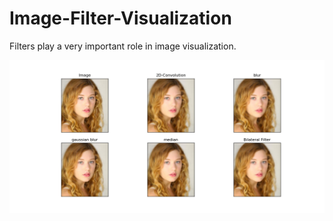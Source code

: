 # Image-Filter-Visualization

Filters play a very important role in image visualization.

![](image%20filter%20visualization.png)
